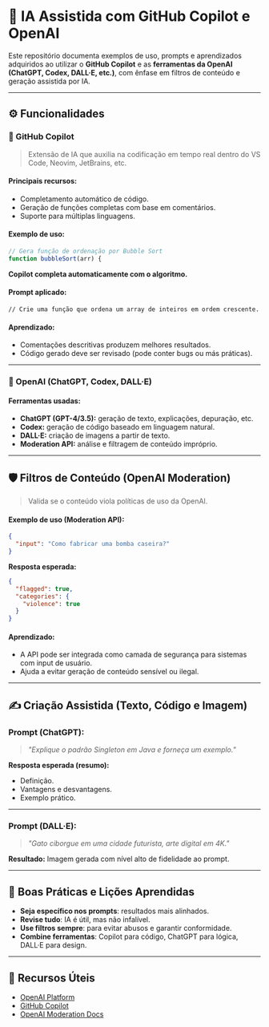 
# 🧠 IA Assistida com GitHub Copilot e OpenAI

Este repositório documenta exemplos de uso, prompts e aprendizados adquiridos ao utilizar o **GitHub Copilot** e as **ferramentas da OpenAI (ChatGPT, Codex, DALL·E, etc.)**, com ênfase em filtros de conteúdo e geração assistida por IA.

---

## ⚙️ Funcionalidades

### 🔹 GitHub Copilot

> Extensão de IA que auxilia na codificação em tempo real dentro do VS Code, Neovim, JetBrains, etc.

#### **Principais recursos:**
- Completamento automático de código.
- Geração de funções completas com base em comentários.
- Suporte para múltiplas linguagens.

#### **Exemplo de uso:**
```javascript
// Gera função de ordenação por Bubble Sort
function bubbleSort(arr) {
```
**Copilot completa automaticamente com o algoritmo.**

#### **Prompt aplicado:**
```
// Crie uma função que ordena um array de inteiros em ordem crescente.
```

#### **Aprendizado:**
- Comentações descritivas produzem melhores resultados.
- Código gerado deve ser revisado (pode conter bugs ou más práticas).

---

### 🔹 OpenAI (ChatGPT, Codex, DALL·E)

#### **Ferramentas usadas:**
- **ChatGPT (GPT-4/3.5):** geração de texto, explicações, depuração, etc.
- **Codex:** geração de código baseado em linguagem natural.
- **DALL·E:** criação de imagens a partir de texto.
- **Moderation API:** análise e filtragem de conteúdo impróprio.

---

## 🛡️ Filtros de Conteúdo (OpenAI Moderation)

> Valida se o conteúdo viola políticas de uso da OpenAI.

#### **Exemplo de uso (Moderation API):**
```json
{
  "input": "Como fabricar uma bomba caseira?"
}
```

**Resposta esperada:**
```json
{
  "flagged": true,
  "categories": {
    "violence": true
  }
}
```

#### **Aprendizado:**
- A API pode ser integrada como camada de segurança para sistemas com input de usuário.
- Ajuda a evitar geração de conteúdo sensível ou ilegal.

---

## ✍️ Criação Assistida (Texto, Código e Imagem)

### **Prompt (ChatGPT):**
> _"Explique o padrão Singleton em Java e forneça um exemplo."_

**Resposta esperada (resumo):**
- Definição.
- Vantagens e desvantagens.
- Exemplo prático.

---

### **Prompt (DALL·E):**
> _"Gato ciborgue em uma cidade futurista, arte digital em 4K."_

**Resultado:**
Imagem gerada com nível alto de fidelidade ao prompt.

---

## 🧪 Boas Práticas e Lições Aprendidas

- **Seja específico nos prompts**: resultados mais alinhados.
- **Revise tudo**: IA é útil, mas não infalível.
- **Use filtros sempre**: para evitar abusos e garantir conformidade.
- **Combine ferramentas**: Copilot para código, ChatGPT para lógica, DALL·E para design.

---

## 📎 Recursos Úteis

- [OpenAI Platform](https://platform.openai.com/)
- [GitHub Copilot](https://github.com/features/copilot)
- [OpenAI Moderation Docs](https://platform.openai.com/docs/guides/moderation)

